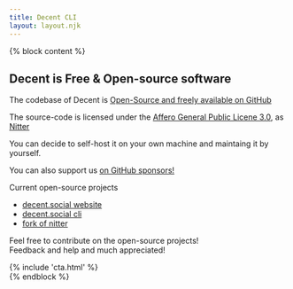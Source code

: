 ```yaml
---
title: Decent CLI
layout: layout.njk
---
```


{% block content %}
<section class="text-left">
  <div class="container">
    <h1 class="title">Decent is Free & Open-source software</h1>
    <div class="row">
      <div class="col-md-8 my-5 py-5">
        <p class="lead">
          The codebase of Decent is <a target="_blank" href="https://github.com/decentsocial">Open-Source and freely available on GitHub</a>
        </p>
        <p class="lead">
        The source-code is licensed under the <a href="https://www.gnu.org/licenses/agpl-3.0.html" target="_blank">Affero General Public Licene 3.0</a>, as <a href="https://github.com/zedeus/nitter" target="_blank">Nitter</a>
        </p>
        <p class="lead">
          You can decide to self-host it on your own machine and maintaing it by yourself.
        </p>
        <p class="lead">
          You can also support us <a href="https://github.com/sponsors/decentsocial/" target="_blank">on GitHub sponsors!</a>
        </p>
        <p class="lead mt-5">
          Current open-source projects
        </p>
        <ul class="list-group list-group-flush mb-5">
          <li class="list-group-item">
            <a target="_blank" href="https://github.com/decentsocial/website">decent.social website</a>
          </li>
          <li class="list-group-item">
            <a target="_blank" href="https://github.com/decentsocial/cli">decent.social cli</a>
          </li>
          <li class="list-group-item">
            <a target="_blank" href="https://github.com/decentsocial/nitter">fork of nitter</a>
          </li>
        </ul>
        <p class="lead">
          Feel free to contribute on the open-source projects!
          <br>
          Feedback and help and much appreciated!
        </p>
      </div>
      <div class="col-md-4 my-5 py-5">
        <img class="img-fluid" lazy="/img/open-source.svg" />
      </div>
    </div>
    {% include 'cta.html' %}
  </div>
</section>
{% endblock %}